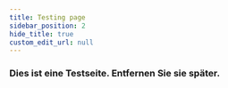 ```yaml
---
title: Testing page
sidebar_position: 2
hide_title: true
custom_edit_url: null
---
```


### Dies ist eine Testseite. Entfernen Sie sie später.
